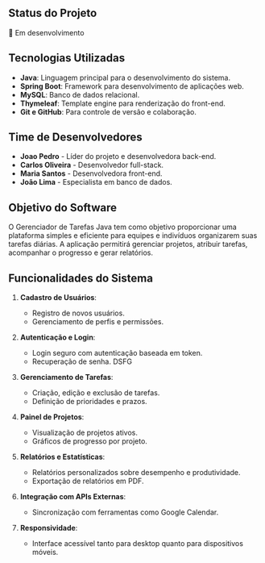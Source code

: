## Status do Projeto
:construction: Em desenvolvimento

## Tecnologias Utilizadas
- **Java**: Linguagem principal para o desenvolvimento do sistema.
- **Spring Boot**: Framework para desenvolvimento de aplicações web.
- **MySQL**: Banco de dados relacional.
- **Thymeleaf**: Template engine para renderização do front-end.
- **Git e GitHub**: Para controle de versão e colaboração.

## Time de Desenvolvedores
- **Joao Pedro** - Líder do projeto e desenvolvedora back-end.
- **Carlos Oliveira** - Desenvolvedor full-stack.
- **Maria Santos** - Desenvolvedora front-end.
- **João Lima** - Especialista em banco de dados.

## Objetivo do Software
O Gerenciador de Tarefas Java tem como objetivo proporcionar uma plataforma simples e eficiente para equipes e indivíduos organizarem suas tarefas diárias. A aplicação permitirá gerenciar projetos, atribuir tarefas, acompanhar o progresso e gerar relatórios.

## Funcionalidades do Sistema
1. **Cadastro de Usuários**:
   - Registro de novos usuários.
   - Gerenciamento de perfis e permissões.

2. **Autenticação e Login**:
   - Login seguro com autenticação baseada em token.
   - Recuperação de senha.
DSFG
3. **Gerenciamento de Tarefas**:
   - Criação, edição e exclusão de tarefas.
   - Definição de prioridades e prazos.

4. **Painel de Projetos**:
   - Visualização de projetos ativos.
   - Gráficos de progresso por projeto.

5. **Relatórios e Estatísticas**:
   - Relatórios personalizados sobre desempenho e produtividade.
   - Exportação de relatórios em PDF.

6. **Integração com APIs Externas**:
   - Sincronização com ferramentas como Google Calendar.

7. **Responsividade**:
   - Interface acessível tanto para desktop quanto para dispositivos móveis.
